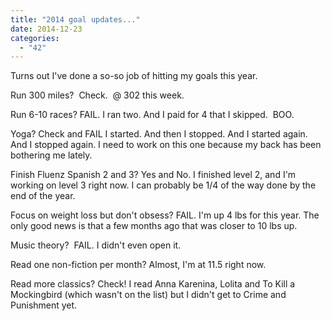 ```yaml
---
title: "2014 goal updates..."
date: 2014-12-23
categories: 
  - "42"
---
```


Turns out I've done a so-so job of hitting my goals this year.

Run 300 miles?  Check.  @ 302 this week.

Run 6-10 races? FAIL. I ran two. And I paid for 4 that I skipped.  BOO.

Yoga? Check and FAIL I started. And then I stopped. And I started again. And I stopped again. I need to work on this one because my back has been bothering me lately.

Finish Fluenz Spanish 2 and 3? Yes and No. I finished level 2, and I'm working on level 3 right now. I can probably be 1/4 of the way done by the end of the year.

Focus on weight loss but don't obsess? FAIL. I'm up 4 lbs for this year. The only good news is that a few months ago that was closer to 10 lbs up.

Music theory?  FAIL. I didn't even open it.

Read one non-fiction per month? Almost, I'm at 11.5 right now.

Read more classics? Check! I read Anna Karenina, Lolita and To Kill a Mockingbird (which wasn't on the list) but I didn't get to Crime and Punishment yet.
